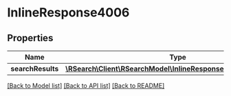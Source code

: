 # InlineResponse4006

## Properties
Name | Type | Description | Notes
------------ | ------------- | ------------- | -------------
**searchResults** | [**\RSearch\Client\RSearchModel\InlineResponse4006SearchResults**](InlineResponse4006SearchResults.md) |  | [optional] 

[[Back to Model list]](../README.md#documentation-for-models) [[Back to API list]](../README.md#documentation-for-api-endpoints) [[Back to README]](../README.md)


